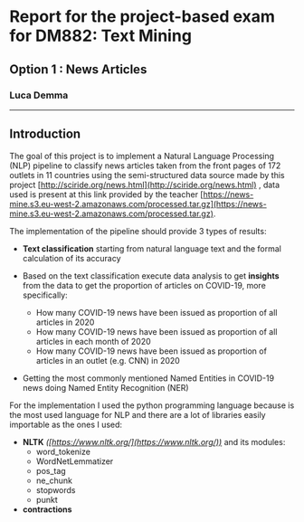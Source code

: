 # Report for the project-based exam for DM882: Text Mining
## Option 1 : News Articles
### Luca Demma
---
## Introduction
The goal of this project is to implement a Natural Language Processing (NLP) pipeline to classify news articles taken from the front pages of 172 outlets in 11 countries using the semi-structured data source made by this project [http://sciride.org/news.html](http://sciride.org/news.html) , data used is present at this link provided by the teacher [https://news-mine.s3.eu-west-2.amazonaws.com/processed.tar.gz](https://news-mine.s3.eu-west-2.amazonaws.com/processed.tar.gz).

The implementation of the pipeline should provide 3 types of results:

-   **Text classification** starting from natural language text and the formal calculation of its accuracy
-   Based on the text classification execute data analysis to get **insights** from the data to get the proportion of articles on COVID-19, more specifically:

    - How many COVID-19 news have been issued as proportion of all articles in 2020
    - How many COVID-19 news have been issued as proportion of all articles in each month of 2020
    - How many COVID-19 news have been issued as proportion of articles in an outlet (e.g. CNN) in 2020

-   Getting the most commonly mentioned Named Entities in COVID-19 news doing Named Entity Recognition (NER)

For the implementation I used the python programming language because is the most used language for NLP and there are a lot of libraries easily importable as the ones I used:
-   **NLTK** *([https://www.nltk.org/](https://www.nltk.org/))* and its modules:
    -   word_tokenize
    -   WordNetLemmatizer
    -   pos_tag
    -   ne_chunk
    -   stopwords
    -   punkt
-   **contractions**